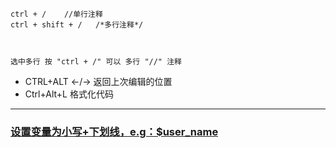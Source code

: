 ```
ctrl + /    //单行注释 
ctrl + shift + /   /*多行注释*/
 
 
 
选中多行 按 "ctrl + /" 可以 多行 "//" 注释
```

- CTRL+ALT ←/→ 返回上次编辑的位置
- Ctrl+Alt+L 格式化代码

----
### [设置变量为小写+下划线，e.g：$user_name](http://pan.baidu.com/s/1dFxrfdZ)

